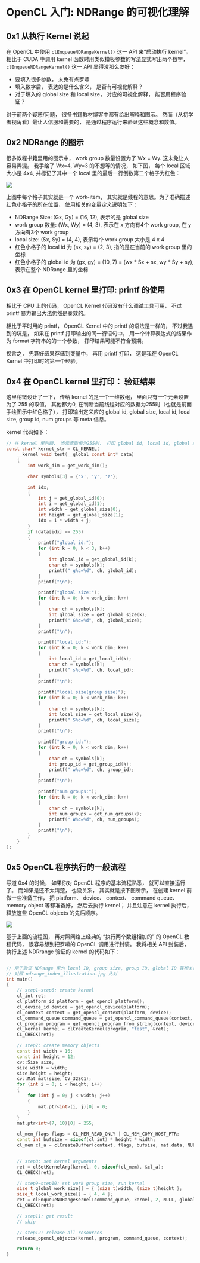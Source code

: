 # OpenCL 入门: NDRange 的可视化理解

## 0x1 从执行 Kernel 说起
在 OpenCL 中使用 `clEnqueueNDRangeKernel()` 这一 API 来“启动执行 kernel”。相比于 CUDA 中调用 kernel 函数时用类似模板参数的写法显式写出两个数字， `clEnqueueNDRangeKernel()` 这一 API 显得没那么友好：
- 要填入很多参数， 未免有点罗嗦
- 填入数字后， 表达的是什么含义， 是否有可视化解释？
- 对于填入的 global size 和 local size， 对应的可视化解释， 能否用程序验证？

对于前两个疑惑/问题， 很多书籍教材博客中都有给出解释和图示。 然而（从初学者视角看）最让人信服和需要的， 是通过程序运行来验证这些概念和数值。

## 0x2 NDRange 的图示

很多教程书籍里用的图示中， work group 数量设置为了 Wx = Wy. 这未免让人容易弄混。 我手绘了 Wx=4, Wy=3 的不想等的情况， 如下图， 每个 local 区域大小是 4x4, 并标记了其中一个 local 里的最后一行倒数第二个格子为红色：

![](ndrange_index_illustration.jpg)

上图中每个格子其实就是一个 work-item， 其实就是线程的意思。为了准确描述红色小格子的所在位置， 使用相关的变量定义说明如下：
- NDRange Size: (Gx, Gy) = (16, 12), 表示的是 global size
- work group 数量: (Wx, Wy) = (4, 3), 表示在 x 方向有4个 work group, 在 y 方向有3个 work group
- local size: (Sx, Sy) = (4, 4), 表示每个 work group 大小是 4 x 4
- 红色小格子的 local id 为 (sx, sy) = (2, 3), 指的是在当前的 work group 里的坐标
- 红色小格子的 global id 为 (gx, gy) = (10, 7) = (wx * Sx + sx, wy * Sy + sy), 表示在整个 NDRange 里的坐标

## 0x3 在 OpenCL kernel 里打印: printf 的使用
相比于 CPU 上的代码， OpenCL Kernel 代码没有什么调试工具可用， 不过 printf 暴力输出大法仍然是奏效的。

相比于平时用的 printf， OpenCL Kernel 中的 printf 的语法是一样的， 不过我遇到的坑是， 如果在 printf 打印输出的同一行语句中， 用一个计算表达式的结果作为 format 字符串的的一个参数， 打印结果可能不符合预期。

换言之， 先算好结果存储到变量中， 再用 printf 打印， 这是我在 OpenCL Kernel 中打印时的第一个经验。

## 0x4 在 OpenCL kernel 里打印： 验证结果
这里稍微设计了一下， 传给 kernel 的是一个一维数组， 里面只有一个元素设置为了 255 的取值， 其他都为0, 在判断当前线程对应的数据为255时（也就是前面手绘图示中红色格子）， 打印输出定义应的 global id, global size, local id, local size, group id, num groups 等 meta 信息。

kernel 代码如下：
```c
// 在 kernel 里判断， 当元素取值为255时， 打印 global id, local id, global size, local size 等。
const char* kernel_str = CL_KERNEL(
    __kernel void test(__global const int* data)
    {
        int work_dim = get_work_dim();

        char symbols[3] = {'x', 'y', 'z'};

        int idx;
        {
            int j = get_global_id(0);
            int i = get_global_id(1);
            int width = get_global_size(0);
            int height = get_global_size(1);
            idx = i * width + j;
        }
        if (data[idx] == 255)
        {
            printf("global id:");
            for (int k = 0; k < 3; k++)
            {
                int global_id = get_global_id(k);
                char ch = symbols[k];
                printf(" g%c=%d", ch, global_id);
            }
            printf("\n");

            printf("global size:");
            for (int k = 0; k < work_dim; k++)
            {
                char ch = symbols[k];
                int global_size = get_global_size(k);
                printf(" G%c=%d", ch, global_size);
            }
            printf("\n");

            printf("local id:");
            for (int k = 0; k < work_dim; k++)
            {
                int local_id = get_local_id(k);
                char ch = symbols[k];
                printf(" s%c=%d", ch, local_id);
            }
            printf("\n");
            
            printf("local size(group size)");
            for (int k = 0; k < work_dim; k++)
            {
                char ch = symbols[k];
                int local_size = get_local_size(k);
                printf(" S%c=%d", ch, local_size);
            }
            printf("\n");

            printf("group id:");
            for (int k = 0; k < work_dim; k++)
            {
                char ch = symbols[k];
                int group_id = get_group_id(k);
                printf(" w%c=%d", ch, group_id);
            }
            printf("\n");

            printf("num groups:");
            for (int k = 0; k < work_dim; k++)
            {
                char ch = symbols[k];
                int num_groups = get_num_groups(k);
                printf(" W%c=%d", ch, num_groups);
            }
            printf("\n");
        }
    }
);
```

## 0x5 OpenCL 程序执行的一般流程
写道 0x4 的时候， 如果你对 OpenCL 程序的基本流程熟悉， 就可以直接运行了。 而如果是还不太清楚， 也没关系， 其实就是按下图所示， 在创建 kernel 前做一些准备工作， 把 platform、 device、 context、 command queue、 memory object 等都准备好， 然后去执行 kernel； 并且注意在 kernel 执行后， 释放这些 OpenCL objects 的先后顺序。

![](opencl_object_dependency_graph.png)

基于上面的流程图， 再对照网络上经典的 “执行两个数组相加的” 的 OpenCL 教程代码， 很容易想到把罗嗦的 OpenCL 调用进行封装。 我将相关 API 封装后， 执行上述 NDRrange 验证的 kernel 的代码如下：
```c++

// 用于验证 NDRange 里的 local ID, group size, group ID, global ID 等相关概念，用计算结果进行验证
// 对照 ndrange_index_illustration.jpg 比对
int main()
{
    // step1~step6: create kernel
    cl_int ret;
    cl_platform_id platform = get_opencl_platform();
    cl_device_id device = get_opencl_device(platform);
    cl_context context = get_opencl_context(platform, device);
    cl_command_queue command_queue = get_opencl_command_queue(context, device, true);
    cl_program program = get_opencl_program_from_string(context, device, kernel_str);
    cl_kernel kernel = clCreateKernel(program, "test", &ret);
    CL_CHECK(ret);

    // step7: create memory objects
    const int width = 16;
    const int height = 12;
    cv::Size size;
    size.width = width;
    size.height = height;
    cv::Mat mat(size, CV_32SC1);
    for (int i = 0; i < height; i++)
    {
        for (int j = 0; j < width; j++)
        {
            mat.ptr<int>(i, j)[0] = 0;
        }
    }
    mat.ptr<int>(7, 10)[0] = 255;

    cl_mem_flags flags = CL_MEM_READ_ONLY | CL_MEM_COPY_HOST_PTR;
    const int bufsize = sizeof(cl_int) * height * width;
    cl_mem cl_a = clCreateBuffer(context, flags, bufsize, mat.data, NULL);


    // step8: set kernel arguments
    ret = clSetKernelArg(kernel, 0, sizeof(cl_mem), &cl_a);
    CL_CHECK(ret);

    // step9~step10: set work group size, run kernel
    size_t global_work_size[] = { (size_t)width, (size_t)height };
    size_t local_work_size[] = { 4, 4 };
    ret = clEnqueueNDRangeKernel(command_queue, kernel, 2, NULL, global_work_size, local_work_size, 0, NULL, NULL);
    CL_CHECK(ret);

    // step11: get result
    // skip

    // step12: release all resources
    release_opencl_objects(kernel, program, command_queue, context);

    return 0;
}
```

